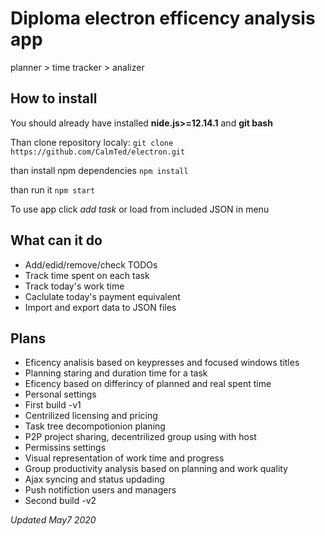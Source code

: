 # Diploma electron efficency analysis app
planner > time tracker > analizer

## How to install
You should already have installed **nide.js>=12.14.1** and **git bash**

Than clone repository localy:
`git clone https://github.com/CalmTed/electron.git`

than install npm dependencies
`npm install`

than run it
`npm start`

To use app click *add task* or load from included JSON in menu

## What can it do
* Add/edid/remove/check TODOs
* Track time spent on each task
* Track today's work time
* Caclulate today's payment equivalent
* Import and export data to JSON files


## Plans
* Eficency analisis based on keypresses and focused windows titles
* Planning staring and duration time for a task
* Eficency based on differincy of planned and real spent time
* Personal settings
* First build -v1
* Centrilized licensing and pricing
* Task tree decompotionion planing
* P2P project sharing, decentrilized group using with  host
* Permissins settings
* Visual representation of work time and progress
* Group productivity analysis based on planning and work quality
* Ajax syncing and status updading
* Push notifiction users and managers
* Second build -v2


*Updated May7 2020*
